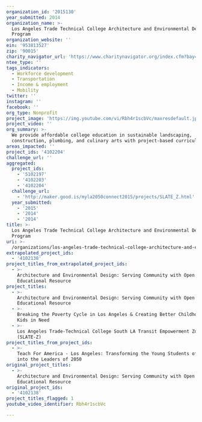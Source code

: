 ```yaml
---
organization_id: '2015130'
year_submitted: 2014
organization_name: >-
  Los Angeles Trade Technical College Architecture and Environmental Design
  Program
organization_website: ''
ein: '953813527'
zip: '90015'
charity_navigator_url: 'https://www.charitynavigator.org/index.cfm?bay=search.profile&ein=953813527'
ntee_type: ''
tags_indicators:
  - Workforce development
  - Transportation
  - Income & employment
  - Mobility
twitter: ''
instagram: ''
facebook: ''
org_type: Nonprofit
project_image: 'https://img.youtube.com/vi/Rbh4r1scbVc/maxresdefault.jpg'
project_video: ''
org_summary: >-
  We provide affordable college education in sustainable landscaping,
  construction, plumbing, and culinary arts with project-based curriculum.
areas_impacted: ''
project_ids: '4102204'
challenge_url: ''
aggregated:
  project_ids:
    - '5102197'
    - '4102203'
    - '4102204'
  challenge_url:
    - 'http://maker.good.is/myla2050connect2015/projects/SLATE_Z.html'
  year_submitted:
    - '2015'
    - '2014'
    - '2014'
title: >-
  Los Angeles Trade Technical College Architecture and Environmental Design
  Program
uri: >-
  /organizations/los-angeles-trade-technical-college-architecture-and-environmental-design-program/
extrapolated_project_ids:
  - '4102138'
project_titles_from_extrapolated_project_ids:
  - >-
    Architecture and Environmental Design: Serving Community with Open
    Educational Resource
project_titles:
  - >-
    Architecture and Environmental Design: Serving Community with Open
    Educational Resource
  - >-
    Breaking the Poverty Cycle in Los Angeles & Creating Better Childhoods for
    Kids in Need
  - >-
    Los Angeles Trade-Technical College South LA Transit Empowerment Zone
    (SLATE-Z)
project_titles_from_project_ids:
  - >-
    Teach For America - Los Angeles: Transforming the Young Students of Today
    into the Leaders of 2050
original_project_titles:
  - >-
    Architecture and Environmental Design: Serving Community with Open
    Educational Resource
original_project_ids:
  - '4102138'
project_titles_flagged: 1
youtube_video_identifier: Rbh4r1scbVc

---
```

